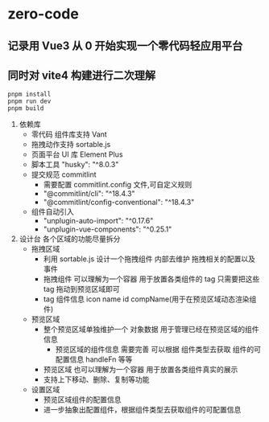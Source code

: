 # zero-code

## 记录用 Vue3 从 0 开始实现一个零代码轻应用平台

## 同时对 vite4 构建进行二次理解

```
pnpm install
pnpm run dev
pnpm build

```

1.  依赖库
    - 零代码 组件库支持 Vant
    - 拖拽动作支持 sortable.js
    - 页面平台 UI 库 Element Plus
    - 脚本工具 "husky": "^8.0.3"
    - 提交规范 commitlint
      - 需要配置 commitlint.config 文件,可自定义规则
      - "@commitlint/cli": "^18.4.3"
      - "@commitlint/config-conventional": "^18.4.3"
    - 组件自动引入
      - "unplugin-auto-import": "^0.17.6"
      - "unplugin-vue-components": "^0.25.1"
2.  设计台 各个区域的功能尽量拆分
    - 拖拽区域
      - 利用 sortable.js 设计一个拖拽组件 内部去维护 拖拽相关的配置以及事件
      - 拖拽组件 可以理解为一个容器 用于放置各类组件的 tag 只需要把这些 tag 拖动到预览区域即可
      - tag 组件信息 icon name id compName(用于在预览区域动态渲染组件)
    - 预览区域
      - 整个预览区域单独维护一个 对象数据 用于管理已经在预览区域的组件信息
        - 预览区域的组件信息 需要完善 可以根据 组件类型去获取 组件的可配置信息 handleFn 等等
      - 预览区域 也可以理解为一个容器 用于放置各类组件真实的展示
      - 支持上下移动、删除、复制等功能
    - 设置区域
      - 预览区域组件的配置信息
      - 进一步抽象出配置组件，根据组件类型去获取组件的可配置信息

